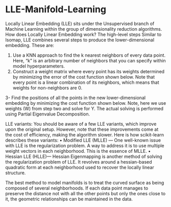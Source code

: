# LLE-Manifold-Learning
Locally Linear Embedding (LLE) sits under the Unsupervised branch of Machine Learning within the group of dimensionality reduction algorithms.
How does Locally Linear Embedding work?
The high-level steps
Similar to Isomap, LLE combines several steps to produce the lower-dimensional embedding. These are:
1. Use a KNN approach to find the k nearest neighbors of every data point. Here, “k” is an arbitrary number of neighbors that you can specify within model hyperparameters.
2. Construct a weight matrix where every point has its weights determined by minimizing the error of the cost function shown below. Note that every point is a linear combination of its neighbors, which means that weights for non-neighbors are 0.

3- Find the positions of all the points in the new lower-dimensional embedding by minimizing the cost function shown below. Note, here we use weights (W) from step two and solve for Y. The actual solving is performed using Partial Eigenvalue Decomposition.

LLE variants:
You should be aware of a few LLE variants, which improve upon the original setup. However, note that these improvements come at the cost of efficiency, making the algorithm slower. Here is how scikit-learn describes these variants:
•	Modified LLE (MLLE) — One well-known issue with LLE is the regularization problem. A way to address it is to use multiple weight vectors in each neighborhood. This is the essence of MLLE.
•	Hessian LLE (HLLE)— Hessian Eigenmapping is another method of solving the regularization problem of LLE. It revolves around a hessian-based quadratic form at each neighborhood used to recover the locally linear structure.

The best method to model manifolds is to treat the curved surface as being composed of several neighborhoods. If each data point manages to preserve the distance not with all the other points but only the ones close to it, the geometric relationships can be maintained in the data.

